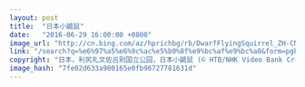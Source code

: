 ```yaml
---
layout: post
title:  "日本小鼯鼠"
date:   "2016-06-29 16:00:00 +0800"
image_url: "http://cn.bing.com/az/hprichbg/rb/DwarfFlyingSquirrel_ZH-CN11085553814_1920x1080.jpg"
link: "/search?q=%e6%97%a5%e6%9c%ac%e5%b0%8f%e9%bc%af%e9%bc%a0&form=pgbar1&mkt=zh-cn"
copyright: "日本，利尻礼文佐吕别国立公园，日本小鼯鼠 (© HTB/NHK Video Bank Creative/Getty Images)"
image_hash: "7fe02d633a900165e0fb96727781631d"
---
```

